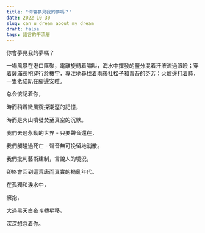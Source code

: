 ```yaml
---
title: "你會夢見我的夢嗎？"
date: 2022-10-30
slug: can u dream about my dream
draft: false
tags: 語言的平流層
---
```


你會夢見我的夢嗎？

一場風暴在港口匯聚，電離旋轉着嘯叫，海水中揮發的鹽分混着汗液流過眼瞼；穿着薩滿長袍穿行於樓宇，專注地尋找着雨後杜松子和青苔的芬芳；火爐邊打着盹，一隻老貓趴在腳邊安睡。

总会惦記着你，

時而稍着微風窺探潮溼的記憶，

時而是火山噴發焚至真空的沉默。

我們去過永動的世界 - 只要聲音還在，

我們觸碰過死亡 - 聲音無可挽留地消散。

我們批判藝術建制，言說人的境況，

卻終會回到這荒唐而真實的禍亂年代。

在孤獨和淚水中，

擁抱，

大過黑天白夜斗轉星移。

深深想念着你。